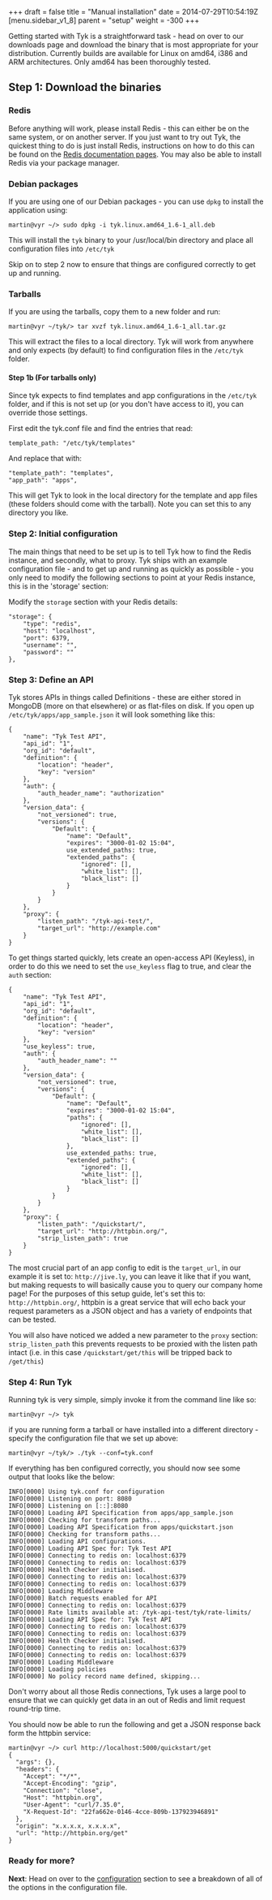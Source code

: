 +++
draft = false
title = "Manual installation"
date = 2014-07-29T10:54:19Z
[menu.sidebar_v1_8]
    parent = "setup"
    weight = -300
+++

Getting started with Tyk is a straightforward task - head on over to our downloads page and download the binary that is
most appropriate for your distribution. Currently builds are available for Linux on amd64, i386 and ARM architectures. Only amd64 has been thoroughly tested.

## Step 1: Download the binaries

### Redis
Before anything will work, please install Redis - this can either be on the same system, or on another server. If you just want to try out Tyk, the quickest thing
to do is just install Redis, instructions on how to do this can be found on the [Redis documentation pages](http://redis.io/topics/quickstart). You may
also be able to install Redis via your package manager.

### Debian packages

If you are using one of our Debian packages - you can use `dpkg` to install the application using:

    martin@vyr ~/> sudo dpkg -i tyk.linux.amd64_1.6-1_all.deb

This will install the `tyk` binary to your /usr/local/bin directory and place all configuration files into `/etc/tyk`

Skip on to step 2 now to ensure that things are configured correctly to get up and running.

### Tarballs

If you are using the tarballs, copy them to a new folder and run:

    martin@vyr ~/tyk/> tar xvzf tyk.linux.amd64_1.6-1_all.tar.gz

This will extract the files to a local directory. Tyk will work from anywhere and only expects (by default) to find configuration
files in the `/etc/tyk` folder.

#### Step 1b (For tarballs only)

Since tyk expects to find templates and app configurations in the `/etc/tyk` folder, and if this is not set up (or you don't have access to it),
you can override those settings.

First edit the tyk.conf file and find the entries that read:

    template_path: "/etc/tyk/templates"

And replace that with:

    "template_path": "templates",
    "app_path": "apps",

This will get Tyk to look in the local directory for the template and app files (these folders should come with the tarball).
Note you can set this to any directory you like.

### Step 2: Initial configuration

The main things that need to be set up is to tell Tyk how to find the Redis instance, and secondly, what to proxy. Tyk ships with
an example configuration file - and to get up and running as quickly as possible - you only need to modify the following sections
to point at your Redis instance, this is in the 'storage' section:

Modify the `storage` section with your Redis details:

    "storage": {
        "type": "redis",
        "host": "localhost",
        "port": 6379,
        "username": "",
        "password": ""
    },

### Step 3: Define an API

Tyk stores APIs in things called Definitions - these are either stored in MongoDB (more on that elsewhere) or as flat-files on disk. If you open up
`/etc/tyk/apps/app_sample.json` it will look something like this:

    {
        "name": "Tyk Test API",
        "api_id": "1",
        "org_id": "default",
        "definition": {
            "location": "header",
            "key": "version"
        },
        "auth": {
            "auth_header_name": "authorization"
        },
        "version_data": {
            "not_versioned": true,
            "versions": {
                "Default": {
                    "name": "Default",
                    "expires": "3000-01-02 15:04",
                    use_extended_paths: true,
                    "extended_paths": {
                        "ignored": [],
                        "white_list": [],
                        "black_list": []
                    }
                }
            }
        },
        "proxy": {
            "listen_path": "/tyk-api-test/",
            "target_url": "http://example.com"
        }
    }

To get things started quickly, lets create an open-access API (Keyless), in order to do this we need to set
the `use_keyless` flag to true, and clear the `auth` section:

    {
        "name": "Tyk Test API",
        "api_id": "1",
        "org_id": "default",
        "definition": {
            "location": "header",
            "key": "version"
        },
        "use_keyless": true,
        "auth": {
            "auth_header_name": ""
        },
        "version_data": {
            "not_versioned": true,
            "versions": {
                "Default": {
                    "name": "Default",
                    "expires": "3000-01-02 15:04",
                    "paths": {
                        "ignored": [],
                        "white_list": [],
                        "black_list": []
                    },
                    use_extended_paths: true,
                    "extended_paths": {
                        "ignored": [],
                        "white_list": [],
                        "black_list": []
                    }
                }
            }
        },
        "proxy": {
            "listen_path": "/quickstart/",
            "target_url": "http://httpbin.org/",
            "strip_listen_path": true
        }
    }

The most crucial part of an app config to edit is the `target_url`, in our example it is set to: `http://jive.ly`, you can
leave it like that if you want, but making requests to will basically cause you to query our company home page!
For the purposes of this setup guide, let's set this to: `http://httpbin.org/`, httpbin is a great service that will
echo back your request parameters as a JSON object and has a variety of endpoints that can be tested.

You will also have noticed we added a new parameter to the `proxy` section: `strip_listen_path` this prevents requests to
be proxied with the listen path intact (i.e. in this case `/quickstart/get/this` will be tripped back to `/get/this`)

### Step 4: Run Tyk

Running tyk is very simple, simply invoke it from the command line like so:

    martin@vyr ~/> tyk

if you are running form a tarball or have installed into a different directory - specify the configuration file that we set up above:

    martin@vyr ~/tyk/> ./tyk --conf=tyk.conf

If everything has ben configured correctly, you should now see some output that looks like the below:

    INFO[0000] Using tyk.conf for configuration
	INFO[0000] Listening on port: 8080
	INFO[0000] Listening on [::]:8080
	INFO[0000] Loading API Specification from apps/app_sample.json
	INFO[0000] Checking for transform paths...
	INFO[0000] Loading API Specification from apps/quickstart.json
	INFO[0000] Checking for transform paths...
	INFO[0000] Loading API configurations.
	INFO[0000] Loading API Spec for: Tyk Test API
	INFO[0000] Connecting to redis on: localhost:6379
	INFO[0000] Connecting to redis on: localhost:6379
	INFO[0000] Health Checker initialised.
	INFO[0000] Connecting to redis on: localhost:6379
	INFO[0000] Connecting to redis on: localhost:6379
	INFO[0000] Loading Middleware
	INFO[0000] Batch requests enabled for API
	INFO[0000] Connecting to redis on: localhost:6379
	INFO[0000] Rate limits available at: /tyk-api-test/tyk/rate-limits/
	INFO[0000] Loading API Spec for: Tyk Test API
	INFO[0000] Connecting to redis on: localhost:6379
	INFO[0000] Connecting to redis on: localhost:6379
	INFO[0000] Health Checker initialised.
	INFO[0000] Connecting to redis on: localhost:6379
	INFO[0000] Connecting to redis on: localhost:6379
	INFO[0000] Loading Middleware
	INFO[0000] Loading policies
	INFO[0000] No policy record name defined, skipping...

Don't worry about all those Redis connections, Tyk uses a large pool to ensure that we can quickly get data in an out of Redis and limit request round-trip time.

You should now be able to run the following and get a JSON response back form the httpbin service:

    martin@vyr ~/> curl http://localhost:5000/quickstart/get
    {
      "args": {},
      "headers": {
        "Accept": "*/*",
        "Accept-Encoding": "gzip",
        "Connection": "close",
        "Host": "httpbin.org",
        "User-Agent": "curl/7.35.0",
        "X-Request-Id": "22fa662e-0146-4cce-809b-137923946891"
      },
      "origin": "x.x.x.x, x.x.x.x",
      "url": "http://httpbin.org/get"
    }

### Ready for more? ###

**Next**: Head on over to the [configuration](../../v1.6/setup/confguration) section to see a breakdown of all of the options in the configuration file.
